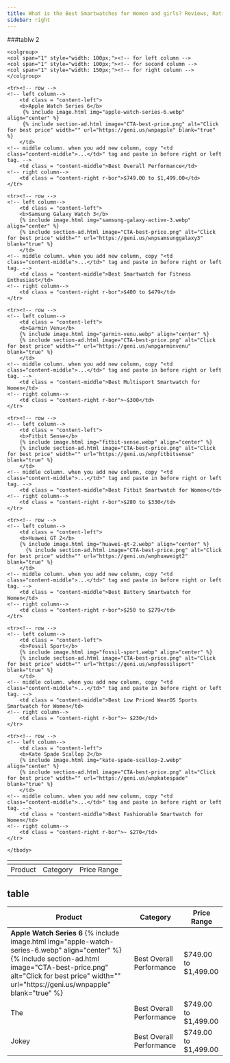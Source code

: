 ```yaml
---
title: What is the Best Smartwatches for Women and girls? Reviews, Ratings & Buying Guide
sidebar: right
---
```




###tablw 2
<!-- read all the comment. it will help you to add column your self-->
<div><!-- scroll class is for the scroll bar and the scroll effect. if don't want this feature, remove the "class = "scroll. css and find .scroll. there also have some comments how you remove scroll."" -->
<table>
    <tr><!-- this is the row for title of your table. i is a single column.read the second comment -->
        <th colspan = "3" class = "top"></th>
        <!-- when you add extra column you have to change colspan here. like you can see colspan = 3 here because there have 3 column. when you and one more column colspan will be 4. on last table where there is 2 column calspan was 2 -->
    </tr>

    <colgroup>
    <col span="1" style="width: 100px;"><!-- for left column -->
    <col span="1" style="width: 100px;"><!-- for second column -->
    <col span="1" style="width: 150px;"><!-- for right column -->
    </colgroup>
  <!-- i change the measurement to px from %. so that you can change the width freely. you can also follow  the next comment  method. also read the next comment. i mention there how you add extra column  -->

  <!-- this is for the width of column. you can change the size of column from here. total width will be 100%. like here 30%+ 30%+ 40%= 100%. you can change the width of column as you want. when you want to add a extra column copy "<col span="1" style="width: %;">" and past in middel of <colgroup></colgroup>. put <col "span="1" style="width: %;">" before the laft <col>. by this you can create a new column before the last column. -->


  <tbody>
    <tr><!-- this row is for the title of column -->
        <td class = "left">Product</td><!--left column of title-->
        <td class = "middle">Category</td><!-- middle column of title. when you add new column copy the  "<td  class="middle">...</td>" tag and past in before right or left tag. read next comments  -->
        <td class = "right r-bor">Price Range</td>
    </tr>


<!--
    <tr><!-- this is the 2nd row which is one is occupied all the column. when you add a new column change the colspan like i say in 2nd commemt.read next comment.
        <td class = "row3 r-bor" colspan="3">orange line</td>
    </tr>
-->


    <tr><!-- row -->
    <!-- left column-->
        <td class = "content-left">
        <b>Apple Watch Series 6</b>
         {% include image.html img="apple-watch-series-6.webp" align="center" %}
         {% include section-ad.html image="CTA-best-price.png" alt="Click for best price" width="" url="https://geni.us/wnpapple" blank="true" %}
        </td>
    <!-- middle column. when you add new column, copy "<td  class="content-middle">...</td>" tag and paste in before right or left tag. -->
        <td class = "content-middle">Best Overall Performance</td>
    <!-- right column-->
        <td class = "content-right r-bor">$749.00 to $1,499.00</td>
    </tr>

    <tr><!-- row -->
    <!-- left column-->
        <td class = "content-left">
        <b>Samsung Galaxy Watch 3</b>
        {% include image.html img="samsung-galaxy-active-3.webp" align="center" %}
        {% include section-ad.html image="CTA-best-price.png" alt="Click for best price" width="" url="https://geni.us/wnpsamsunggalaxy3" blank="true" %}
        </td>
    <!-- middle column. when you add new column, copy "<td  class="content-middle">...</td>" tag and paste in before right or left tag. -->
        <td class = "content-middle">Best Smartwatch for Fitness Enthusiast</td>
    <!-- right column-->
        <td class = "content-right r-bor">$400 to $479</td>
    </tr>

    <tr><!-- row -->
    <!-- left column-->
        <td class = "content-left">
        <b>Garmin Venu</b>
        {% include image.html img="garmin-venu.webp" align="center" %}
        {% include section-ad.html image="CTA-best-price.png" alt="Click for best price" width="" url="https://geni.us/wnpgarminvenu" blank="true" %}
        </td>
    <!-- middle column. when you add new column, copy "<td  class="content-middle">...</td>" tag and paste in before right or left tag. -->
        <td class = "content-middle">Best Multisport Smartwatch for Women</td>
    <!-- right column-->
        <td class = "content-right r-bor">~$300</td>
    </tr>

    <tr><!-- row -->
    <!-- left column-->
        <td class = "content-left">
        <b>Fitbit Sense</b>
        {% include image.html img="fitbit-sense.webp" align="center" %}
        {% include section-ad.html image="CTA-best-price.png" alt="Click for best price" width="" url="https://geni.us/wnpfitbitsense" blank="true" %}
        </td>
    <!-- middle column. when you add new column, copy "<td  class="content-middle">...</td>" tag and paste in before right or left tag. -->
        <td class = "content-middle">Best Fitbit Smartwatch for Women</td>
    <!-- right column-->
        <td class = "content-right r-bor">$280 to $330</td>
    </tr>

    <tr><!-- row -->
    <!-- left column-->
        <td class = "content-left">
        <b>Huawei GT 2</b>
        {% include image.html img="huawei-gt-2.webp" align="center" %}
          {% include section-ad.html image="CTA-best-price.png" alt="Click for best price" width="" url="https://geni.us/wnphuaweigt2" blank="true" %}
        </td>
    <!-- middle column. when you add new column, copy "<td  class="content-middle">...</td>" tag and paste in before right or left tag. -->
        <td class = "content-middle">Best Battery Smartwatch for Women</td>
    <!-- right column-->
        <td class = "content-right r-bor">$250 to $279</td>
    </tr>

    <tr><!-- row -->
    <!-- left column-->
        <td class = "content-left">
        <b>Fossil Sport</b>
        {% include image.html img="fossil-sport.webp" align="center" %}
        {% include section-ad.html image="CTA-best-price.png" alt="Click for best price" width="" url="https://geni.us/wnpfossilsport" blank="true" %}
        </td>
    <!-- middle column. when you add new column, copy "<td  class="content-middle">...</td>" tag and paste in before right or left tag. -->
        <td class = "content-middle">Best Low Priced WearOS Sports Smartwatch for Women</td>
    <!-- right column-->
        <td class = "content-right r-bor">~ $230</td>
    </tr>

    <tr><!-- row -->
    <!-- left column-->
        <td class = "content-left">
        <b>Kate Spade Scallop 2</b>
        {% include image.html img="kate-spade-scallop-2.webp" align="center" %}
        {% include section-ad.html image="CTA-best-price.png" alt="Click for best price" width="" url="https://geni.us/wnpkatespade" blank="true" %}
        </td>
    <!-- middle column. when you add new column, copy "<td  class="content-middle">...</td>" tag and paste in before right or left tag. -->
        <td class = "content-middle">Best Fashionable Smartwatch for Women</td>
    <!-- right column-->
        <td class = "content-right r-bor">~ $270</td>
    </tr>

    </tbody>
</table>
</div>


## table
<table role="table">
  <thead role="rowgroup">
    <tr role="row">
      <th role="columnheader">Product</th>
      <th role="columnheader">Category</th>
      <th role="columnheader">Price Range</th>
    </tr>
  </thead>
  <tbody role="rowgroup">
    <tr role="row">
      <td role="cell">        
      <b>Apple Watch Series 6</b>
      {% include image.html img="apple-watch-series-6.webp" align="center" %}
      {% include section-ad.html image="CTA-best-price.png" alt="Click for best price" width="" url="https://geni.us/wnpapple" blank="true" %}</td>
      <td role="cell">Best Overall Performance</td>
      <td role="cell">$749.00 to $1,499.00</td>
    </tr>
    <tr role="row">
      <td role="cell">The</td>
      <td role="cell">Best Overall Performance</td>
      <td role="cell">$749.00 to $1,499.00</td>
    </tr>
    <tr role="row">
      <td role="cell">Jokey</td>
      <td role="cell">Best Overall Performance</td>
      <td role="cell">$749.00 to $1,499.00</td>
    </tr>
  </tbody>
</table>
